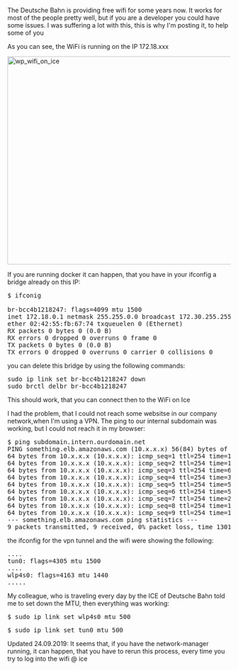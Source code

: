 The Deutsche Bahn is providing free wifi for some years now.
It works for most of the people pretty well, but if you are a developer you could have some issues. I was suffering a lot with this, this is why I'm posting it, to help some of you

As you can see, the WiFi is running on the IP 172.18.xxx

<img class="alignnone size-full wp-image-453" src="https://joergi77.files.wordpress.com/2019/09/wp_wifi_on_ice.png" alt="wp_wifi_on_ice" width="557" height="470" />

If you are running docker it can happen, that you have in your ifconfig a bridge already on this IP:

<pre>$ ifconig

br-bcc4b1218247: flags=4099<UP,BROADCAST,MULTICAST> mtu 1500
inet 172.18.0.1 netmask 255.255.0.0 broadcast 172.30.255.255
ether 02:42:55:fb:67:74 txqueuelen 0 (Ethernet)
RX packets 0 bytes 0 (0.0 B)
RX errors 0 dropped 0 overruns 0 frame 0
TX packets 0 bytes 0 (0.0 B)
TX errors 0 dropped 0 overruns 0 carrier 0 collisions 0
</pre>
 

you can delete this bridge by using the following commands:
<pre>sudo ip link set br-bcc4b1218247 down
sudo brctl delbr br-bcc4b1218247</pre>
This should work, that you can connect then to the WiFi on Ice

I had the problem, that I could not reach some websitse in our company network,when I'm using a VPN.
The ping to our internal subdomain was working, but I could not reach it in my browser:
<pre>$ ping subdomain.intern.ourdomain.net
PING something.elb.amazonaws.com (10.x.x.x) 56(84) bytes of data.
64 bytes from 10.x.x.x (10.x.x.x): icmp_seq=1 ttl=254 time=108 ms
64 bytes from 10.x.x.x (10.x.x.x): icmp_seq=2 ttl=254 time=192 ms
64 bytes from 10.x.x.x (10.x.x.x): icmp_seq=3 ttl=254 time=697 ms
64 bytes from 10.x.x.x (10.x.x.x): icmp_seq=4 ttl=254 time=344 ms
64 bytes from 10.x.x.x (10.x.x.x): icmp_seq=5 ttl=254 time=52.2 ms
64 bytes from 10.x.x.x (10.x.x.x): icmp_seq=6 ttl=254 time=54.3 ms
64 bytes from 10.x.x.x (10.x.x.x): icmp_seq=7 ttl=254 time=267 ms
64 bytes from 10.x.x.x (10.x.x.x): icmp_seq=8 ttl=254 time=181 ms
64 bytes from 10.x.x.x (10.x.x.x): icmp_seq=9 ttl=254 time=141 ms
--- something.elb.amazonaws.com ping statistics ---
9 packets transmitted, 9 received, 0% packet loss, time 13011ms</pre>
the ifconfig for the vpn tunnel and the wifi were showing the following:
<pre>....
tun0: flags=4305<UP,POINTOPOINT,RUNNING,NOARP,MULTICAST> mtu 1500
....
wlp4s0: flags=4163<UP,BROADCAST,RUNNING,MULTICAST> mtu 1440
.....</pre>
My colleague, who is traveling every day by the ICE of Deutsche Bahn told me to set down the MTU, then everything was working:
<div>
<div class="">
<div id="post_ehiojfyp4jbbxqbf9nubrwtt8r" class="a11y__section post same--user same--root  " role="listitem" aria-label="marc.bruessel at 8:21 AM Friday, September 6 wrote, ip link set wlp4s0 mtu 500">
<div id="postContent" class="post__content " role="application" aria-hidden="true">
<div>
<div>
<div id="ehiojfyp4jbbxqbf9nubrwtt8r_message" class="post__body   ">
<div class="post-message post-message--collapsed">
<div class="post-message__text-container">
<div id="postMessageText_ehiojfyp4jbbxqbf9nubrwtt8r" class="post-message__text">
<pre>$ sudo ip link set wlp4s0 mtu 500</pre>
<pre>$ sudo ip link set tun0 mtu 500</pre>
Updated 24.09.2019:
It seems that, if you have the network-manager running, it can happen, that you have to rerun this process, every time you try to log into the wifi @ ice
